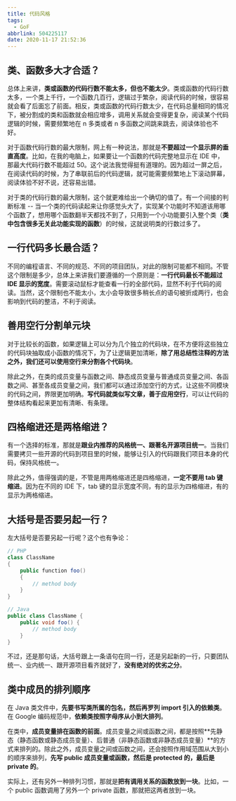 ```yaml
---
title: 代码风格
tags:
  - GoF
abbrlink: 504225117
date: 2020-11-17 21:52:36
---
```

## 类、函数多大才合适？
总体上来讲，**类或函数的代码行数不能太多，但也不能太少**。类或函数的代码行数太多，一个类上千行，一个函数几百行，逻辑过于繁杂，阅读代码的时候，很容易就会看了后面忘了前面。相反，类或函数的代码行数太少，在代码总量相同的情况下，被分割成的类和函数就会相应增多，调用关系就会变得更复杂，阅读某个代码逻辑的时候，需要频繁地在 n 多类或者 n 多函数之间跳来跳去，阅读体验也不好。

对于函数代码行数的最大限制，网上有一种说法，那就是**不要超过一个显示屏的垂直高度**。比如，在我的电脑上，如果要让一个函数的代码完整地显示在 IDE 中，那最大代码行数不能超过 50。这个说法我觉得挺有道理的。因为超过一屏之后，在阅读代码的时候，为了串联前后的代码逻辑，就可能需要频繁地上下滚动屏幕，阅读体验不好不说，还容易出错。

对于类的代码行数的最大限制，这个就更难给出一个确切的值了。有一个间接的判断标准 -- 当一个类的代码读起来让你感觉头大了，实现某个功能时不知道该用哪个函数了，想用哪个函数翻半天都找不到了，只用到一个小功能要引入整个类（**类中包含很多无关此功能实现的函数**）的时候，这就说明类的行数过多了。

## 一行代码多长最合适？
不同的编程语言、不同的规范、不同的项目团队，对此的限制可能都不相同。不管这个限制是多少，总体上来讲我们要遵循的一个原则是：**一行代码最长不能超过 IDE 显示的宽度**。需要滚动鼠标才能查看一行的全部代码，显然不利于代码的阅读。当然，这个限制也不能太小，太小会导致很多稍长点的语句被折成两行，也会影响到代码的整洁，不利于阅读。
<!--more-->

## 善用空行分割单元块
对于比较长的函数，如果逻辑上可以分为几个独立的代码块，在不方便将这些独立的代码块抽取成小函数的情况下，为了让逻辑更加清晰，**除了用总结性注释的方法之外，我们还可以使用空行来分割各个代码块**。

除此之外，在类的成员变量与函数之间、静态成员变量与普通成员变量之间、各函数之间、甚至各成员变量之间，我们都可以通过添加空行的方式，让这些不同模块的代码之间，界限更加明确。**写代码就类似写文章，善于应用空行**，可以让代码的整体结构看起来更加有清晰、有条理。

## 四格缩进还是两格缩进？
有一个选择的标准，那就是**跟业内推荐的风格统一、跟著名开源项目统一**。当我们需要拷贝一些开源的代码到项目里的时候，能够让引入的代码跟我们项目本身的代码，保持风格统一。

除此之外，值得强调的是，不管是用两格缩进还是四格缩进，**一定不要用 tab 键缩进**。因为在不同的 IDE 下，tab 键的显示宽度不同，有的显示为四格缩进，有的显示为两格缩进。

## 大括号是否要另起一行？
左大括号是否要另起一行呢？这个也有争论：
```java
// PHP
class ClassName
{
    public function foo()
    {
        // method body
    }
}

// Java
public class ClassName {
    public void foo() {
        // method body
    }
}
```

不过，还是那句话，大括号跟上一条语句在同一行，还是另起新的一行，只要团队统一、业内统一、跟开源项目看齐就好了，**没有绝对的优劣之分**。

## 类中成员的排列顺序
在 Java 类文件中，**先要书写类所属的包名，然后再罗列 import 引入的依赖类**。在 Google 编码规范中，**依赖类按照字母序从小到大排列**。

在类中，**成员变量排在函数的前面**。成员变量之间或函数之间，都是按照**先静态（静态函数或静态成员变量）、后普通（非静态函数或非静态成员变量）**的方式来排列的。除此之外，成员变量之间或函数之间，还会按照作用域范围从大到小的顺序来排列，**先写 public 成员变量或函数，然后是 protected 的，最后是 private 的**。

实际上，还有另外一种排列习惯，那就是**把有调用关系的函数放到一块**。比如，一个 public 函数调用了另外一个 private 函数，那就把这两者放到一块。
